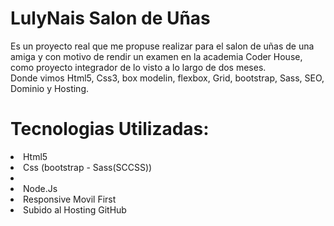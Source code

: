 
# LulyNais Salon de Uñas

Es un proyecto real que me propuse realizar para el salon de uñas de una amiga y con motivo de rendir un examen en la academia Coder House,
como proyecto integrador de lo visto a lo largo de dos meses.
 <br>Donde vimos Html5, Css3, box modelin, flexbox, Grid, bootstrap, Sass, SEO, Dominio y Hosting.

# Tecnologias Utilizadas:
<li>Html5</li>
<li>Css (bootstrap - Sass(SCCSS))<li/>
<li>Node.Js</li>
<li>Responsive Movil First</li>
<li>Subido al Hosting GitHub</li>



